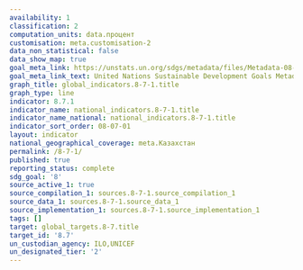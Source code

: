 ```yaml
---
availability: 1
classification: 2
computation_units: data.процент
customisation: meta.customisation-2
data_non_statistical: false
data_show_map: true
goal_meta_link: https://unstats.un.org/sdgs/metadata/files/Metadata-08-07-01.pdf
goal_meta_link_text: United Nations Sustainable Development Goals Metadata (pdf 525kB)
graph_title: global_indicators.8-7-1.title
graph_type: line
indicator: 8.7.1
indicator_name: national_indicators.8-7-1.title
indicator_name_national: national_indicators.8-7-1.title
indicator_sort_order: 08-07-01
layout: indicator
national_geographical_coverage: meta.Казахстан
permalink: /8-7-1/
published: true
reporting_status: complete
sdg_goal: '8'
source_active_1: true
source_compilation_1: sources.8-7-1.source_compilation_1
source_data_1: sources.8-7-1.source_data_1
source_implementation_1: sources.8-7-1.source_implementation_1
tags: []
target: global_targets.8-7.title
target_id: '8.7'
un_custodian_agency: ILO,UNICEF
un_designated_tier: '2'
---
```

